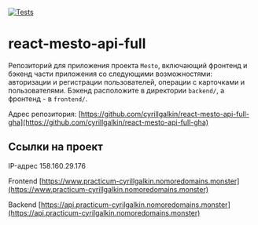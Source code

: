 [![Tests](https://github.com/yandex-praktikum/react-mesto-api-full-gha/actions/workflows/tests.yml/badge.svg)](https://github.com/yandex-praktikum/react-mesto-api-full-gha/actions/workflows/tests.yml)
# react-mesto-api-full
Репозиторий для приложения проекта `Mesto`, включающий фронтенд и бэкенд части приложения со следующими возможностями: авторизации и регистрации пользователей, операции с карточками и пользователями. Бэкенд расположите в директории `backend/`, а фронтенд - в `frontend/`. 
  
Адрес репозитория: [https://github.com/cyrillgalkin/react-mesto-api-full-gha](https://github.com/cyrillgalkin/react-mesto-api-full-gha)

## Ссылки на проект

IP-адрес 158.160.29.176

Frontend [https://www.practicum-cyrillgalkin.nomoredomains.monster](https://www.practicum-cyrillgalkin.nomoredomains.monster)

Backend [https://api.practicum-cyrilgalkin.nomoredomains.monster](https://api.practicum-cyrilgalkin.nomoredomains.monster)
